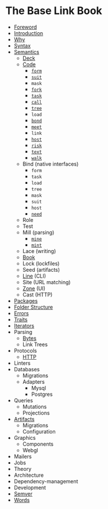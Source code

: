 # The Base Link Book

- [Foreword](foreword.md)
- [Introduction](introduction.md)
- [Why](why.md)
- [Syntax](link-text.md)
- [Semantics](semantics.md)
  - [Deck](semantics/deck.md)
  - [Code](semantics/code.md)
    - [`form`](semantics/code/form.md)
    - [`suit`](semantics/code/suit.md)
    - `mask`
    - [`fork`](semantics/code/fork.md)
    - [`task`](semantics/code/task.md)
    - [`call`](semantics/code/call.md)
    - [`tree`](semantics/code/tree.md)
    - `load`
    - [`bond`](semantics/code/bond.md)
    - [`meet`](semantics/code/meet.md)
    - `link`
    - [`host`](semantics/code/host.md)
    - [`risk`](semantics/code/risk.md)
    - [`text`](semantics/code/text.md)
    - [`walk`](semantics/code/walk.md)
  - Bind (native interfaces)
    - `form`
    - `task`
    - `load`
    - `tree`
    - `mask`
    - `suit`
    - `host`
    - [`need`](semantics/code/need.md)
  - Role
  - Test
  - Mill (parsing)
    - [`mine`](semantics/mill/mine.md)
    - [`mint`](semantics/mill/mint.md)
  - Lace (writing)
  - [Book](semantics/book.md)
  - Lock (lockfiles)
  - Seed (artifacts)
  - [Line](semantics/line.md) (CLI)
  - Site (URL matching)
  - [Zone](semantics/zone.md) (UI)
  - Cast (HTTP)
- [Packages](packages.md)
- [Folder Structure](folder-structure.md)
- [Errors](errors.md)
- [Traits](traits.md)
- [Iterators](iterators.md)
- Parsing
  - [Bytes](parsing/bytes.md)
  - Link Trees
- Protocols
  - [HTTP](protocols/http.md)
- Linters
- Databases
  - Migrations
  - Adapters
    - Mysql
    - Postgres
- Queries
  - Mutations
  - Projections
- [Artifacts](artifacts.md)
  - Migrations
  - Configuration
- Graphics
  - Components
  - Webgl
- Mailers
- Jobs
- Theory
- Architecture
- Dependency-management
- Development
- [Semver](semver.md)
- [Words](words.md)
